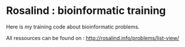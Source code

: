 # Rosalind : bioinformatic training

Here is my training code about bioinformatic problems.

All ressources can be found on :
http://rosalind.info/problems/list-view/
